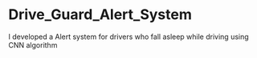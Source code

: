 # Drive_Guard_Alert_System
I developed a Alert system for drivers who fall asleep while driving using CNN algorithm
